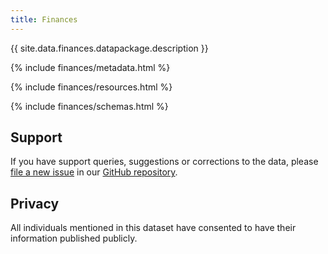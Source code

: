 ```yaml
---
title: Finances
---
```


{{ site.data.finances.datapackage.description }}

{% include finances/metadata.html %}

{% include finances/resources.html %}

{% include finances/schemas.html %}

## Support

If you have support queries, suggestions or corrections to the data, please [file a new issue](https://github.com/SomethingNewUK/finances/issues/new) in our [GitHub repository](https://github.com/SomethingNewUK/finances).

## Privacy

All individuals mentioned in this dataset have consented to have their information published publicly.